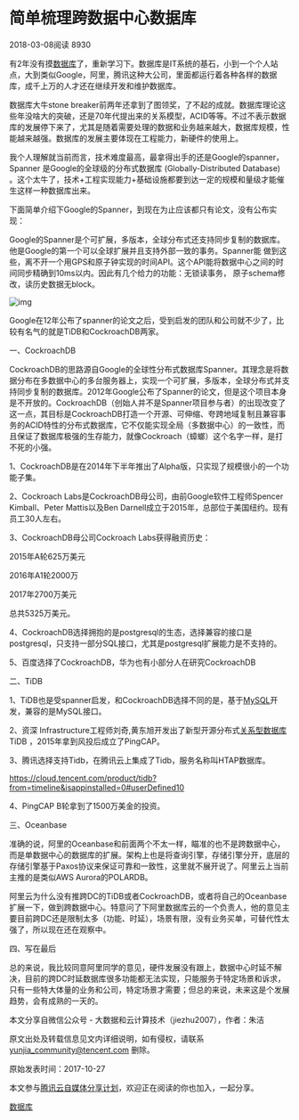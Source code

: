 # 简单梳理跨数据中心数据库

2018-03-08阅读 8930

有2年没有摸[数据库](https://cloud.tencent.com/solution/database?from=10680)了，重新学习下。数据库是IT系统的基石，小到一个个人站点，大到类似Google，阿里，腾讯这种大公司，里面都运行着各种各样的数据库，成千上万的人才还在继续开发和维护数据库。

数据库大牛stone breaker前两年还拿到了图领奖，了不起的成就。数据库理论这些年没啥大的突破，还是70年代提出来的关系模型，ACID等等。不过不表示数据库的发展停下来了，尤其是随着需要处理的数据和业务越来越大，数据库规模，性能越来越强。数据库的发展主要体现在工程能力，新硬件的使用上。

我个人理解就当前而言，技术难度最高，最拿得出手的还是Google的spanner，Spanner 是Google的全球级的分布式数据库 (Globally-Distributed Database) 。这个太牛了，技术+工程实现能力+基础设施都要到达一定的规模和量级才能催生这样一种数据库出来。

下面简单介绍下Google的Spanner，到现在为止应该都只有论文，没有公布实现：

Google的Spanner是个可扩展，多版本，全球分布式还支持同步复制的数据库。他是Google的第一个可以全球扩展并且支持外部一致的事务。Spanner能 做到这些，离不开一个用GPS和原子钟实现的时间API。这个API能将数据中心之间的时间同步精确到10ms以内。因此有几个给力的功能：无锁读事务， 原子schema修改，读历史数据无block。

![img](https://ask.qcloudimg.com/http-save/yehe-1331304/1myakkegu8.jpeg?imageView2/2/w/1620)

Google在12年公布了spanner的论文之后，受到启发的团队和公司就不少了，比较有名气的就是TiDB和CockroachDB两家。

一、CockroachDB

CockroachDB的思路源自Google的全球性分布式数据库Spanner。其理念是将数据分布在多数据中心的多台服务器上，实现一个可扩展，多版本，全球分布式并支持同步复制的数据库。2012年Google公布了Spanner的论文，但是这个项目本身是不开放的。CockroachDB（创始人并不是Spanner项目参与者）的出现改变了这一点，其目标是CockroachDB打造一个开源、可伸缩、夸跨地域复制且兼容事务的ACID特性的分布式数据库，它不仅能实现全局（多数据中心）的一致性，而且保证了数据库极强的生存能力，就像Cockroach（蟑螂）这个名字一样，是打不死的小强。

1、CockroachDB是在2014年下半年推出了Alpha版，只实现了规模很小的一个功能子集。

2、Cockroach Labs是CockroachDB母公司，由前Google软件工程师Spencer Kimball、Peter Mattis以及Ben Darnell成立于2015年，总部位于美国纽约。现有员工30人左右。

3、CockroachDB母公司Cockroach Labs获得融资历史：

2015年A轮625万美元

2016年A1轮2000万

2017年2700万美元

总共5325万美元。

4、CockroachDB选择拥抱的是postgresql的生态，选择兼容的接口是postgresql，只支持一部分SQL接口，尤其是postgresql扩展能力是不支持的。

5、百度选择了CockroachDB，华为也有小部分人在研究CockroachDB

二、TiDB

1、TiDB也是受spanner启发，和CockroachDB选择不同的是，基于[MySQL](https://cloud.tencent.com/product/cdb?from=10680)开发，兼容的是MySQL接口。

2、资深 Infrastructure工程师刘奇,黄东旭开发出了新型开源分布式[关系型数据库](https://cloud.tencent.com/product/cdb-overview?from=10680) TiDB ，2015年拿到风投后成立了PingCAP。

3、腾讯选择支持Tidb，在腾讯云上集成了Tidb，服务名称叫HTAP数据库。

https://cloud.tencent.com/product/tidb?from=timeline&isappinstalled=0#userDefined10

4、PingCAP B轮拿到了1500万美金的投资。

三、Oceanbase

准确的说，阿里的Oceanbase和前面两个不太一样，瞄准的也不是跨数据中心，而是单数据中心的数据库的扩展。架构上也是将查询引擎，存储引擎分开，底层的存储引擎基于Paxos协议来保证可靠和一致性，这里就不展开说了。阿里云上当前主推的是类似AWS Aurora的POLARDB。

阿里云为什么没有推跨DC的TiDB或者CockroachDB，或者将自己的Oceanbase扩展一下，做到跨数据中心。特意问了下阿里数据库云的一个负责人，他的意见主要目前跨DC还是限制太多（功能、时延），场景有限，没有业务买单，可替代性太强了，所以现在还在观察中。

四、写在最后

总的来说，我比较同意阿里同学的意见，硬件发展没有跟上，数据中心时延不解决，目前的跨DC时延数据库很多功能都无法实现，只能服务于特定场景和诉求，只有一些特大体量的业务和公司，特定场景才需要；但总的来说，未来这是个发展趋势，会有成熟的一天的。

本文分享自微信公众号 - 大数据和云计算技术（jiezhu2007），作者：朱洁

原文出处及转载信息见文内详细说明，如有侵权，请联系 yunjia_community@tencent.com 删除。

原始发表时间：2017-10-27

本文参与[腾讯云自媒体分享计划](https://cloud.tencent.com/developer/support-plan)，欢迎正在阅读的你也加入，一起分享。

[数据库](https://cloud.tencent.com/developer/tag/10244?entry=article)